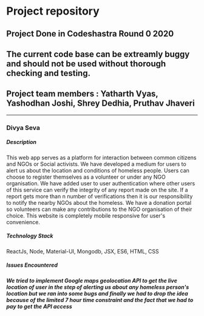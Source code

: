 # Project repository

## Project Done in Codeshastra Round 0 2020

## The current code base can be extreamly buggy and should not be used without thorough checking and testing.

## Project team members : Yatharth Vyas, Yashodhan Joshi, Shrey Dedhia, Pruthav Jhaveri
<hr/>
<h3> Divya Seva </h3>

<h5>Description</h5>

This web app serves as a platform for interaction between common citizens and NGOs or Social activists. We have developed a medium for users to alert us about the location and conditions of homeless people. Users can choose to register themselves as a volunteer or under any NGO organisation. We have added user to user authentication where other users of this service can verify the integrity of any report made on the site. If a report gets more than n number of verifications then it is our responsibility to notify the nearby NGOs about the homeless. We have a donation portal so volunteers can make any contributions to the NGO organisation of their choice.
This website is completely mobile responsive for user's convenience.

<h5> Technology Stack </h5>

ReactJs, Node, Material-UI, Mongodb, JSX, ES6, HTML, CSS

<h5> Issues Encountered <h5/>

We tried to implement Google maps geolocation API to get the live location of user in the step of alerting us about any homeless person's location but we ran into some bugs and finally we had to drop the idea because of the limited 7 hour time constraint and the fact that we had to pay to get the API access
